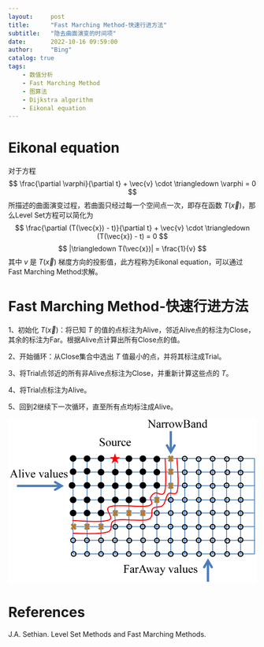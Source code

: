 ```yaml
---
layout:     post
title:      "Fast Marching Method-快速行进方法"
subtitle:   "隐去曲面演变的时间项"
date:       2022-10-16 09:59:00
author:     "Bing"
catalog: true
tags:
    - 数值分析
    - Fast Marching Method
    - 图算法
    - Dijkstra algorithm
    - Eikonal equation
---
```


# Eikonal equation
对于方程
$$
    \frac{\partial \varphi}{\partial t} + \vec{v} \cdot \triangledown \varphi = 0
$$
所描述的曲面演变过程，若曲面只经过每一个空间点一次，即存在函数 $T(\vec{x})$，那么Level Set方程可以简化为
$$
    \frac{\partial (T(\vec{x}) - t)}{\partial t} + \vec{v} \cdot \triangledown (T(\vec{x}) - t) = 0
$$
$$
    |\triangledown T(\vec{x})| = \frac{1}{v}
$$
其中 $v$ 是 $T(\vec{x})$ 梯度方向的投影值，此方程称为Eikonal equation，可以通过Fast Marching Method求解。

# Fast Marching Method-快速行进方法
1、初始化 $T(\vec{x})$：将已知 $T$ 的值的点标注为Alive，邻近Alive点的标注为Close，其余的标注为Far。根据Alive点计算出所有Close点的值。

2、开始循环：从Close集合中选出 $T$ 值最小的点，并将其标注成Trial。

3、将Trial点邻近的所有非Alive点标注为Close，并重新计算这些点的 $T$。

4、将Trial点标注为Alive。

5、回到2继续下一次循环，直至所有点均标注成Alive。

![](/img/post/Schematic-illustration-of-fast-marching-method-1-Finding-the-point-with-the-minimum.png)

# References
J.A. Sethian. Level Set Methods and Fast Marching Methods.